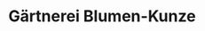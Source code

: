 ---
title: "Gärtnerei Blumen-Kunze"
url: /bad-freienwalde-oder/gaertnerei-blumen-kunze/
shop: Blumen
---